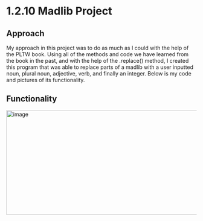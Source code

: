 # 1.2.10 Madlib Project
## Approach
My approach in this project was to do as much as I could with the help of the PLTW book. Using all of the methods and code we have learned from the book in the past, and with the help of the .replace() method, I created this program that was able to replace parts of a madlib with a user inputted noun, plural noun, adjective, verb, and finally an integer. Below is my code and pictures of its functionality.

## Functionality 

<img width="1173" height="277" alt="image" src="https://github.com/user-attachments/assets/978437fd-f5d3-46b2-a9bf-1a3cf7170594" />


